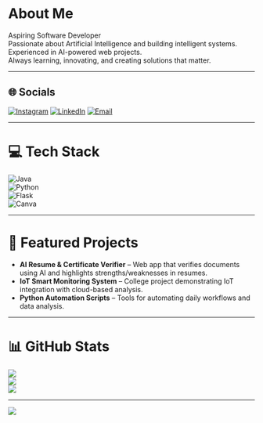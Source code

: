 # About Me
Aspiring Software Developer <br>
Passionate about Artificial Intelligence and building intelligent systems. <br>
Experienced in AI-powered web projects. <br>
Always learning, innovating, and creating solutions that matter.  

---

## 🌐 Socials
[![Instagram](https://img.shields.io/badge/Instagram-%23E4405F.svg?logo=Instagram&logoColor=white)](https://instagram.com/_octane_c) 
[![LinkedIn](https://img.shields.io/badge/LinkedIn-%230077B5.svg?logo=linkedin&logoColor=white)](https://www.linkedin.com/in/dinesh-s-175326338) 
[![Email](https://img.shields.io/badge/Email-D14836?logo=gmail&logoColor=white)](mailto:dineshprince475@gmail.com)  

---

# 💻 Tech Stack
![Java](https://img.shields.io/badge/java-%23ED8B00.svg?style=for-the-badge&logo=openjdk&logoColor=white)  
![Python](https://img.shields.io/badge/python-3670A0?style=for-the-badge&logo=python&logoColor=ffdd54)  
![Flask](https://img.shields.io/badge/flask-%23000.svg?style=for-the-badge&logo=flask&logoColor=white)  
![Canva](https://img.shields.io/badge/Canva-%2300C4CC.svg?style=for-the-badge&logo=Canva&logoColor=white)  

---

# 📂 Featured Projects
- **AI Resume & Certificate Verifier** – Web app that verifies documents using AI and highlights strengths/weaknesses in resumes.  
- **IoT Smart Monitoring System** – College project demonstrating IoT integration with cloud-based analysis.  
- **Python Automation Scripts** – Tools for automating daily workflows and data analysis.  

---

# 📊 GitHub Stats
![](https://github-readme-stats.vercel.app/api?username=Dinesh-475&theme=dark&hide_border=false&include_all_commits=false&count_private=false)<br>
![](https://nirzak-streak-stats.vercel.app/?user=Dinesh-475&theme=dark&hide_border=false)<br>
![](https://github-readme-stats.vercel.app/api/top-langs/?username=Dinesh-475&theme=dark&hide_border=false&include_all_commits=false&count_private=false&layout=compact)  

---

[![](https://visitcount.itsvg.in/api?id=Dinesh-475&icon=0&color=0)](https://visitcount.itsvg.in)
